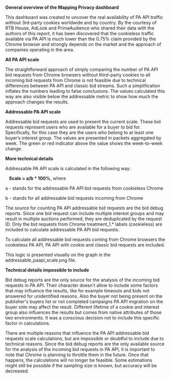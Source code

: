 **General overview of the Mapping Privacy dashboard**

This dashboard was created to uncover the real availability of PA API traffic without 3rd-party cookies worldwide and by country. By the courtesy of RTB House, AdLook and PrimeAudience who shared their data with the authors of this report, it has been discovered that the cookieless traffic available via PA API is much lower than the 0.75% claim provided by the Chrome browser and strongly depends on the market and the approach of companies operating in the area.

**All PA API scale**

The straightforward approach of simply comparing the number of PA API bid requests from Chrome browsers without third-party cookies to all incoming bid requests from Chrome is not feasible due to technical differences between PA API and classic bid streams. Such a simplification inflates the numbers leading to false conclusions. The values calculated this way are also visible below the addressable metric to show how much the approach changes the results.

**Addressable PA API scale**

Addressable bid requests are used to present the current scale. These bid requests represent users who are available for a buyer to bid for. Specifically, for this case they are the users who belong to at least one buyer’s interest group. The values are presented in packets aggregated by week. The green or red indicator above the value shows the week-to-week change.

**More technical details**

Addressable PA API scale is calculated in the following way: 

&nbsp;&nbsp;&nbsp;**Scale = a/b * 100%**, where

a - stands for the addressable PA API bid requests from cookieless Chrome

b - stands for all addressable bid requests incoming from Chrome

The source for counting PA API addressable bid requests are the bid debug reports. Since one bid request can include multiple interest groups and may result in multiple auctions performed, they are deduplicated by the request ID. Only the bid requests from Chrome treatment_1.* labels (cookieless) are included to calculate addressable PA API bid requests.

To calculate all addressable bid requests coming from Chrome browsers the cookieless PA API, PA API with cookie and classic bid requests are included.

This logic is presented visually on the graph in the addressable_paapi_scale.png file.

**Technical details impossible to include**

Bid debug reports are the only source for the analysis of the incoming bid requests in PA API. Their character doesn't allow to include some factors that may influence the results, like for example timeouts and bids not answered for unidentified reasons. Also the buyer not being present on the publisher's buyers list or not completed campaigns PA API migration on the buyer side may affect the result. Different lifetime of a cookie and interest group also influences the results but comes from native attributes of those two environments. It was a conscious decision not to include this specific factor in calculations.

There are multiple reasons that influence the PA API addressable bid requests scale calculations, but are impossible or doubtful to include due to technical reasons. Since the bid debug reports are the only available source for the analysis of the incoming bid requests in PA API, it is important to note that Chrome is planning to throttle them in the future. Once that happens, the calculations will no longer be feasible. Some estimations might still be possible if the sampling size is known, but accuracy will be decreased.

